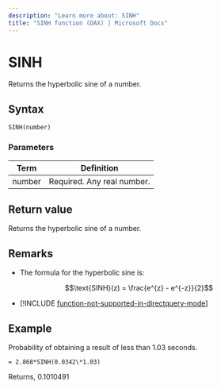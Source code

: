 ```yaml
---
description: "Learn more about: SINH"
title: "SINH function (DAX) | Microsoft Docs"
---
```

# SINH

Returns the hyperbolic sine of a number.  
  
## Syntax  
  
```dax
SINH(number)  
```
  
### Parameters  
  
|Term|Definition|  
|--------|--------------|  
|number|Required. Any real number.|  
  
## Return value

Returns the hyperbolic sine of a number.  
  
## Remarks

- The formula for the hyperbolic sine is:  

    $$\text{SINH}(z) = \frac{e^{z} - e^{-z}}{2}$$

- [!INCLUDE [function-not-supported-in-directquery-mode](includes/function-not-supported-in-directquery-mode.md)]
  
## Example  

Probability of obtaining a result of less than 1.03 seconds.

```dax
= 2.868*SINH(0.0342\*1.03)
```

Returns, 0.1010491

